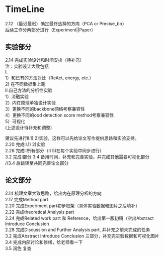 # TimeLine
2.12 （最迟最迟）确定最终选择的方向（PCA or Precise_bn）  
后续工作分两部分进行（Experiment||Paper）  

## 实验部分  
2.14 完成实验设计和时间安排（待补充）  
注：实验设计大致包括  
    I.  
    1）和已有的方法对比（ReAct, energy, etc.）  
    2) 在不同数据集上跑  
    II.自己方法的分析性实验  
    1）消融实验  
    2）内在原理单独设计实验  
    3）更换不同的backbone网络考察兼容性  
    4）更换不同的ood detection score method考察兼容性  
    5）可视化  
(上述设计待补充和调整)  

建议先进行II.1) 2)实验，这样可以先给论文写作提供思路和实验支持。  
2.20 完成II.1) 2)实验  
2.26 完成II所有部分（II 5)在每个实验中同步进行）  
3.2  完成I部分
3.4  备用时间，补充和完善实验，并完成其他需要可视化部分  
//3.4 后跳转至共同完善论文部分  

## 论文部分
2.14 梳理文章大致思路，给出内在原理分析的方向    
2.17 完成Method part     
2.20 完成Experiment part初步框架（具体实验数据和图片之后填补）    
2.22 完成theoretical Analysis part    
2.24 完成Related work part 和 Reference，给出第一版初稿（空出Abstract Introduce Conclusion    
2.28 完成Discussion and Further Analysis part, 并补充之前未完成的任务    
3.2  完成Abstract Introduce Conclusion 三部分，补充完实验数据和可视化图片    
3.4 完成内部讨论和修缮，给老师看一下    
3.5  润色 复查    




     